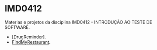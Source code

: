 # IMD0412
Materias e projetos da disciplina IMD0412 - INTRODUÇÃO AO TESTE DE SOFTWARE.

- [DrugReminder].
- [FindMyRestaurant](https://github.com/julianaabs/IMD0412/tree/master/FindMyRestaurant).
